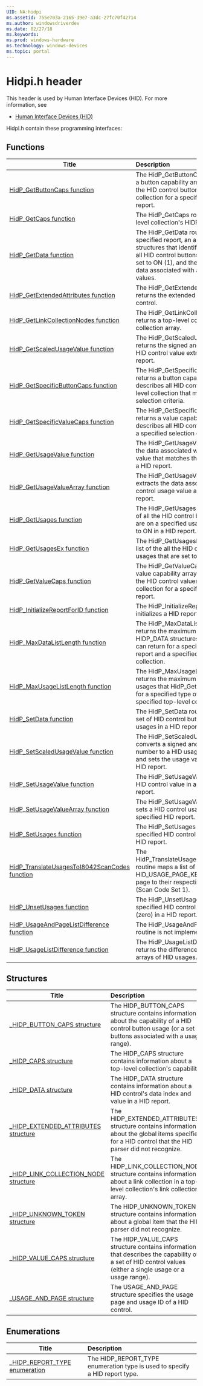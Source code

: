 ```yaml
---
UID: NA:hidpi
ms.assetid: 755e703a-2165-39e7-a3dc-27fc70f42714
ms.author: windowsdriverdev
ms.date: 02/27/18
ms.keywords: 
ms.prod: windows-hardware
ms.technology: windows-devices
ms.topic: portal
---
```


# Hidpi.h header



This header is used by Human Interface Devices (HID). For more information, see
- [Human Interface Devices (HID)](../_hid/index.md)

Hidpi.h contain these programming interfaces:


## Functions

| Title   | Description   |
| ---- |:---- |
| [HidP_GetButtonCaps function](nf-hidpi-hidp_getbuttoncaps.md) | The HidP_GetButtonCaps routine returns a button capability array that describes all the HID control buttons in a top-level collection for a specified type of HID report. |
| [HidP_GetCaps function](nf-hidpi-hidp_getcaps.md) | The HidP_GetCaps routine returns a top-level collection's HIDP_CAPS structure. |
| [HidP_GetData function](nf-hidpi-hidp_getdata.md) | The HidP_GetData routine returns, for a specified report, an array of HIDP_DATA structures that identify the data indices of all HID control buttons that are currently set to ON (1), and the data indices and data associated with all HID control values. |
| [HidP_GetExtendedAttributes function](nf-hidpi-hidp_getextendedattributes.md) | The HidP_GetExtendedAttributes routine returns the extended attributes of a HID control. |
| [HidP_GetLinkCollectionNodes function](nf-hidpi-hidp_getlinkcollectionnodes.md) | The HidP_GetLinkCollectionNodes routine returns a top-level collection's link collection array. |
| [HidP_GetScaledUsageValue function](nf-hidpi-hidp_getscaledusagevalue.md) | The HidP_GetScaledUsageValue routine returns the signed and scaled result of a HID control value extracted from a HID report. |
| [HidP_GetSpecificButtonCaps function](nf-hidpi-hidp_getspecificbuttoncaps.md) | The HidP_GetSpecificButtonCaps routine returns a button capability array that describes all HID control buttons in a top-level collection that meet a specified selection criteria. |
| [HidP_GetSpecificValueCaps function](nf-hidpi-hidp_getspecificvaluecaps.md) | The HidP_GetSpecificValueCaps routine returns a value capability array that describes all HID control values that meet a specified selection criteria. |
| [HidP_GetUsageValue function](nf-hidpi-hidp_getusagevalue.md) | The HidP_GetUsageValue routine extracts the data associated with a HID control value that matches the selection criteria in a HID report. |
| [HidP_GetUsageValueArray function](nf-hidpi-hidp_getusagevaluearray.md) | The HidP_GetUsageValueArray routine extracts the data associated with a HID control usage value array from a HID report. |
| [HidP_GetUsages function](nf-hidpi-hidp_getusages.md) | The HidP_GetUsages routine returns a list of all the HID control button usages that are on a specified usage page and are set to ON in a HID report. |
| [HidP_GetUsagesEx function](nf-hidpi-hidp_getusagesex.md) | The HidP_GetUsagesEx routine returns a list of the all the HID control button usages that are set to ON in a HID report. |
| [HidP_GetValueCaps function](nf-hidpi-hidp_getvaluecaps.md) | The HidP_GetValueCaps routine returns a value capability array that describes all the HID control values in a top-level collection for a specified type of HID report. |
| [HidP_InitializeReportForID function](nf-hidpi-hidp_initializereportforid.md) | The HidP_InitializeReportForID routine initializes a HID report. |
| [HidP_MaxDataListLength function](nf-hidpi-hidp_maxdatalistlength.md) | The HidP_MaxDataListLength routine returns the maximum number of HIDP_DATA structures that HidP_GetData can return for a specified type of HID report and a specified top-level collection. |
| [HidP_MaxUsageListLength function](nf-hidpi-hidp_maxusagelistlength.md) | The HidP_MaxUsageListLength routine returns the maximum number of HID usages that HidP_GetUsages can return for a specified type of HID report and a specified top-level collection. |
| [HidP_SetData function](nf-hidpi-hidp_setdata.md) | The HidP_SetData routine sets a specified set of HID control button and value usages in a HID report. |
| [HidP_SetScaledUsageValue function](nf-hidpi-hidp_setscaledusagevalue.md) | The HidP_SetScaledUsageValue routine converts a signed and scaled physical number to a HID usage's logical value, and sets the usage value in a specified HID report. |
| [HidP_SetUsageValue function](nf-hidpi-hidp_setusagevalue.md) | The HidP_SetUsageValue routine sets a HID control value in a specified HID report. |
| [HidP_SetUsageValueArray function](nf-hidpi-hidp_setusagevaluearray.md) | The HidP_SetUsageValueArray routine sets a HID control usage value array in a specified HID report. |
| [HidP_SetUsages function](nf-hidpi-hidp_setusages.md) | The HidP_SetUsages routine sets specified HID control buttons ON (1) in a HID report. |
| [HidP_TranslateUsagesToI8042ScanCodes function](nf-hidpi-hidp_translateusagestoi8042scancodes.md) | The HidP_TranslateUsagesToI8042ScanCodes routine maps a list of HID usages on the HID_USAGE_PAGE_KEYBOARD usage page to their respective PS/2 scan codes (Scan Code Set 1). |
| [HidP_UnsetUsages function](nf-hidpi-hidp_unsetusages.md) | The HidP_UnsetUsages routine sets specified HID control button usages OFF (zero) in a HID report. |
| [HidP_UsageAndPageListDifference function](nf-hidpi-hidp_usageandpagelistdifference.md) | The HidP_UsageAndPageListDifference routine is not implemented. |
| [HidP_UsageListDifference function](nf-hidpi-hidp_usagelistdifference.md) | The HidP_UsageListDifference routine returns the differences between two arrays of HID usages. |

## Structures

| Title   | Description   |
| ---- |:---- |
| [_HIDP_BUTTON_CAPS structure](ns-hidpi-_hidp_button_caps.md) | The HIDP_BUTTON_CAPS structure contains information about the capability of a HID control button usage (or a set of buttons associated with a usage range). |
| [_HIDP_CAPS structure](ns-hidpi-_hidp_caps.md) | The HIDP_CAPS structure contains information about a top-level collection's capability. |
| [_HIDP_DATA structure](ns-hidpi-_hidp_data.md) | The HIDP_DATA structure contains information about a HID control's data index and value in a HID report. |
| [_HIDP_EXTENDED_ATTRIBUTES structure](ns-hidpi-_hidp_extended_attributes.md) | The HIDP_EXTENDED_ATTRIBUTES structure contains information about the global items specified for a HID control that the HID parser did not recognize. |
| [_HIDP_LINK_COLLECTION_NODE structure](ns-hidpi-_hidp_link_collection_node.md) | The HIDP_LINK_COLLECTION_NODE structure contains information about a link collection in a top-level collection's link collection array. |
| [_HIDP_UNKNOWN_TOKEN structure](ns-hidpi-_hidp_unknown_token.md) | The HIDP_UNKNOWN_TOKEN structure contains information about a global item that the HID parser did not recognize. |
| [_HIDP_VALUE_CAPS structure](ns-hidpi-_hidp_value_caps.md) | The HIDP_VALUE_CAPS structure contains information that describes the capability of a set of HID control values (either a single usage or a usage range). |
| [_USAGE_AND_PAGE structure](ns-hidpi-_usage_and_page.md) | The USAGE_AND_PAGE structure specifies the usage page and usage ID of a HID control. |

## Enumerations

| Title   | Description   |
| ---- |:---- |
| [_HIDP_REPORT_TYPE enumeration](ne-hidpi-_hidp_report_type.md) | The HIDP_REPORT_TYPE enumeration type is used to specify a HID report type. |
